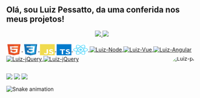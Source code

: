 ## Olá, sou Luiz Pessatto, da uma conferida nos meus projetos!
<div align="center">
  <a href="https://github.com/luizpessatto">
  <img height="160em" src="https://github-readme-stats.vercel.app/api?username=luizpessatto&show_icons=true&theme=dark&include_all_commits=true&count_private=true"/>
  <img height="160em" src="https://github-readme-stats.vercel.app/api/top-langs/?username=luizpessatto&layout=compact&langs_count=7&theme=dark"/>
</div>
<div style="display: inline_block margin-right:2px"> <br>
  <img align="center" alt="Luiz-HTML" height="30" width="40" src="https://raw.githubusercontent.com/devicons/devicon/master/icons/html5/html5-original.svg">
  <img align="center" alt="Luiz-CSS" height="30" width="40" src="https://raw.githubusercontent.com/devicons/devicon/master/icons/css3/css3-original.svg">
  <img align="center" alt="Luiz-Js" height="30" width="40" src="https://raw.githubusercontent.com/devicons/devicon/master/icons/javascript/javascript-plain.svg">
  <img align="center" alt="Luiz-Ts" height="30" width="40" src="https://raw.githubusercontent.com/devicons/devicon/master/icons/typescript/typescript-plain.svg">
  <img align="center" alt="Luiz-React" height="30" width="40" src="https://raw.githubusercontent.com/devicons/devicon/master/icons/react/react-original.svg">
  <img align="center" alt="Luiz-Node" height="30" width="40" src="https://upload.wikimedia.org/wikipedia/commons/thumb/d/d9/Node.js_logo.svg/1024px-Node.js_logo.svg.png">
  <img align="center" alt="Luiz-Vue" height="30" width="30" src="https://upload.wikimedia.org/wikipedia/commons/thumb/9/95/Vue.js_Logo_2.svg/1200px-Vue.js_Logo_2.svg.png">
  <img align="center" alt="Luiz-Angular" height="30" width="30" src="https://angular.io/assets/images/logos/angularjs/AngularJS-Shield.svg">
  <img align="center" alt="Luiz-jQuery" height="30" width="30" src="https://icon-library.com/images/jquery-icon-png/jquery-icon-png-28.jpg">
  <img align="center" alt="Luiz-jQuery" height="30" width="30" src="https://www.drupal.org/files/project-images/ajax-icon-7.jpg">

    
  

  <img align="right" alt="Luiz-pic" height="150" style="border-radius:50px;" src="https://media.discordapp.net/attachments/903451540776435713/1011280862710603836/photomania-1c4c99465b54ee3ed1477f6ba54eaf63.jpg?width=810&height=764">
</div>
  
  ##
 
<div>
  <a href="https://www.linkedin.com/in/luizpessatto" target="_blank"><img src="https://img.shields.io/badge/-LinkedIn-%230077B5?style=for-the-badge&logo=linkedin&logoColor=white" target="_blank"></a> 
  <a href="https://instagram.com/luizpessatto" target="_blank"><img src="https://img.shields.io/badge/-Instagram-%23E4405F?style=for-the-badge&logo=instagram&logoColor=white" target="_blank"></a>
  <a href = "mailto:luiz@pessatto.com"><img src="https://img.shields.io/badge/-Gmail-%23333?style=for-the-badge&logo=gmail&logoColor=white" target="_blank"></a>

  ![Snake animation](https://github.com/luizpessatto/luizpessatto/blob/output/github-contribution-grid-snake.svg)
 
</div>
